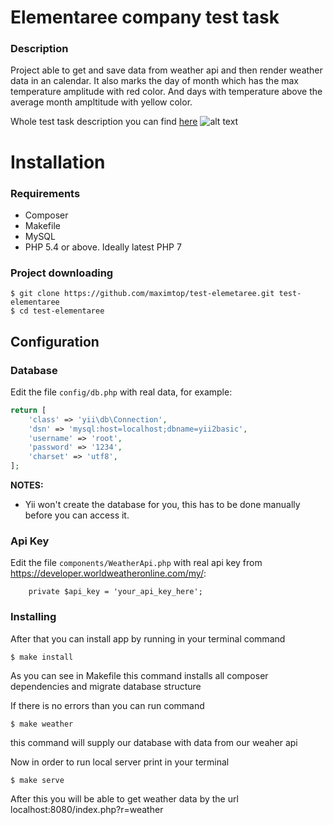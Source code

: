 # Elementaree company test task

### Description
Project able to get and save data from weather api and then render weather data in an calendar. It also marks the day of month which has the max temperature amplitude with red color. And days with temperature above the average month ampltitude with yellow color.

Whole test task description you can find [here](https://docs.google.com/spreadsheets/d/1kcn2QQs2oSfg-7STnvGffqta_-c-yM0fzmKbzTUYRss/edit?usp=sharing)
![alt text](https://www.dropbox.com/s/1v9ea2sr2ekhlw5/Selection_033.png?dl=1 "Weather rendering in calendar")

Installation
============

### Requirements

- Composer
- Makefile
- MySQL
- PHP 5.4 or above. Ideally latest PHP 7

### Project downloading
```
$ git clone https://github.com/maximtop/test-elemetaree.git test-elementaree
$ cd test-elementaree
```

Configuration
-------------

### Database

Edit the file `config/db.php` with real data, for example:

```php
return [
    'class' => 'yii\db\Connection',
    'dsn' => 'mysql:host=localhost;dbname=yii2basic',
    'username' => 'root',
    'password' => '1234',
    'charset' => 'utf8',
];
```

**NOTES:**
- Yii won't create the database for you, this has to be done manually before you can access it.

### Api Key

Edit the file `components/WeatherApi.php` with real api key from https://developer.worldweatheronline.com/my/:

```{
    private $api_key = 'your_api_key_here';
```

### Installing

After that you can install app by running in your terminal command
```
$ make install
```
As you can see in Makefile this command installs all composer dependencies and migrate database structure

If there is no errors than you can run command
```
$ make weather
```
this command will supply our database with data from our weaher api

Now in order to run local server print in your terminal
```
$ make serve
```
After this you will be able to get weather data by the url
localhost:8080/index.php?r=weather
